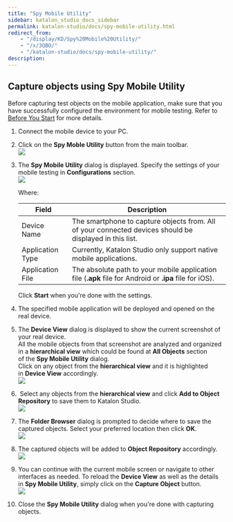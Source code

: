 ```yaml
---
title: "Spy Mobile Utility" 
sidebar: katalon_studio_docs_sidebar
permalink: katalon-studio/docs/spy-mobile-utility.html 
redirect_from:
    - "/display/KD/Spy%20Mobile%20Utility/"
    - "/x/3QBO/"
    - "/katalon-studio/docs/spy-mobile-utility/"
description: 
---
```

Capture objects using Spy Mobile Utility
----------------------------------------

Before capturing test objects on the mobile application, make sure that you have successfully configured the environment for mobile testing. Refer to [Before You Start](/display/KD/Before+You+Start) for more details.

1.  Connect the mobile device to your PC.  
      
    
2.  Click on the **Spy Moble Utility** button from the main toolbar.  
    ![](../../images/katalon-studio/docs/spy-mobile-utility/image2017-2-23-143A153A42.png)  
      
    
3.  The **Spy Mobile Utility** dialog is displayed. Specify the settings of your mobile testing in **Configurations** section.   
    ![](../../images/katalon-studio/docs/spy-mobile-utility/image2017-8-24-153A93A28.png)
    
    Where:
    
    | Field | Description |
    | --- | --- |
    | Device Name | The smartphone to capture objects from. All of your connected devices should be displayed in this list. |
    | Application Type | Currently, Katalon Studio only support native mobile applications. |
    | Application File | The absolute path to your mobile application file (**.apk** file for Android or **.ipa** file for iOS). |
    
    Click **Start** when you're done with the settings.
    
4.  The specified mobile application will be deployed and opened on the real device.   
      
    
5.  The **Device View** dialog is displayed to show the current screenshot of your real device.   
    All the mobile objects from that screenshot are analyzed and organized in a **hierarchical view** which could be found at **All Objects** section of the **Spy Mobile Utility** dialog.  
    Click on any object from the **hierarchical view** and it is highlighted in **Device View** accordingly.  
    ![](../../images/katalon-studio/docs/spy-mobile-utility/image2017-8-24-153A223A48.png)  
      
    
6.   Select any objects from the **hierarchical view** and click **Add to Object Repository** to save them to Katalon Studio.  
    ![](../../images/katalon-studio/docs/spy-mobile-utility/image2017-1-23-173A173A48.png)  
      
    
7.  The **Folder Browser** dialog is prompted to decide where to save the captured objects. Select your preferred location then click **OK**.  
    ![](../../images/katalon-studio/docs/spy-mobile-utility/image2017-1-23-173A203A41.png)  
      
    
8.  The captured objects will be added to **Object Repository** accordingly.  
    ![](../../images/katalon-studio/docs/spy-mobile-utility/image2017-1-24-103A573A32.png)  
      
    
9.  You can continue with the current mobile screen or navigate to other interfaces as needed. To reload the **Device View** as well as the details in **Spy Mobile Utility**, simply click on the **Capture Object** button.  
    ![](../../images/katalon-studio/docs/spy-mobile-utility/image2017-1-23-173A03A31.png)  
      
    
10.  Close the **Spy Mobile Utility** dialog when you're done with capturing objects.
